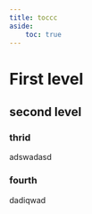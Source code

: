```yaml
---
title: toccc
aside:
    toc: true
---
```

# First level

## second level

### thrid 
adswadasd

### fourth
dadiqwad
